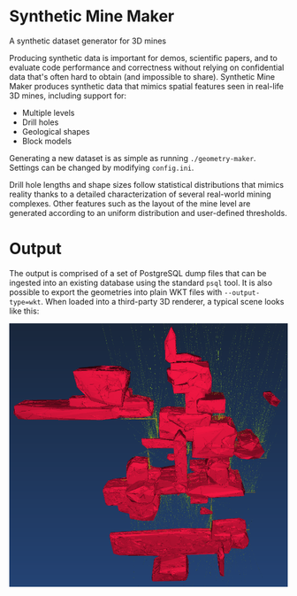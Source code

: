 # Synthetic Mine Maker
A synthetic dataset generator for 3D mines

Producing synthetic data is important for demos, scientific papers, and
to evaluate code performance and correctness without relying on confidential
data that's often hard to obtain (and impossible to share).
Synthetic Mine Maker produces synthetic data that mimics spatial features seen
in real-life 3D mines, including support for:

- Multiple levels
- Drill holes
- Geological shapes
- Block models

Generating a new dataset is as simple as running `./geometry-maker`. Settings
can be changed by modifying `config.ini`.

Drill hole lengths and shape sizes follow statistical distributions that
mimics reality thanks to a detailed characterization of several real-world
mining complexes. Other features such as the layout of the mine level are
generated according to an uniform distribution and user-defined thresholds.

# Output

The output is comprised of a set of PostgreSQL dump files that can be
ingested into an existing database using the standard `psql` tool. It is
also possible to export the geometries into plain WKT files with `--output-type=wkt`.
When loaded into a third-party 3D renderer, a typical scene looks like this:

![](images/synthetic_mine.png)
